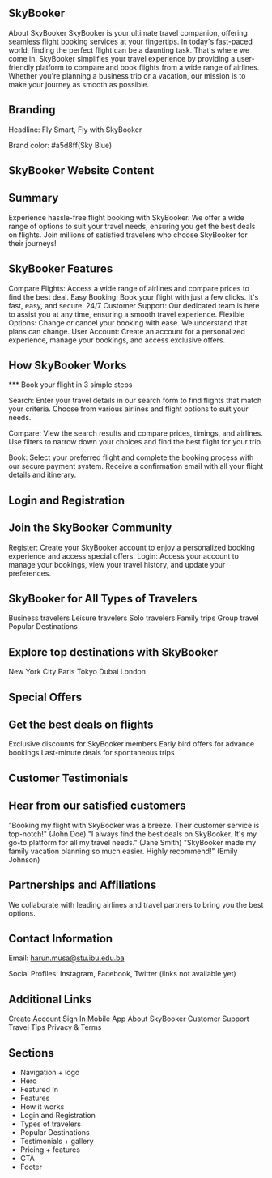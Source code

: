 ## SkyBooker

About SkyBooker
SkyBooker is your ultimate travel companion, offering seamless flight booking services at your fingertips. In today's fast-paced world, finding the perfect flight can be a daunting task. That's where we come in. SkyBooker simplifies your travel experience by providing a user-friendly platform to compare and book flights from a wide range of airlines. Whether you're planning a business trip or a vacation, our mission is to make your journey as smooth as possible.

## Branding

Headline: Fly Smart, Fly with SkyBooker

Brand color: #a5d8ff(Sky Blue)

## SkyBooker Website Content

## Summary

Experience hassle-free flight booking with SkyBooker. We offer a wide range of options to suit your travel needs, ensuring you get the best deals on flights. Join millions of satisfied travelers who choose SkyBooker for their journeys!

## SkyBooker Features

Compare Flights: Access a wide range of airlines and compare prices to find the best deal.
Easy Booking: Book your flight with just a few clicks. It's fast, easy, and secure.
24/7 Customer Support: Our dedicated team is here to assist you at any time, ensuring a smooth travel experience.
Flexible Options: Change or cancel your booking with ease. We understand that plans can change.
User Account: Create an account for a personalized experience, manage your bookings, and access exclusive offers.

## How SkyBooker Works

\*\*\* Book your flight in 3 simple steps

Search: Enter your travel details in our search form to find flights that match your criteria. Choose from various airlines and flight options to suit your needs.

Compare: View the search results and compare prices, timings, and airlines. Use filters to narrow down your choices and find the best flight for your trip.

Book: Select your preferred flight and complete the booking process with our secure payment system. Receive a confirmation email with all your flight details and itinerary.

## Login and Registration

## Join the SkyBooker Community

Register: Create your SkyBooker account to enjoy a personalized booking experience and access special offers.
Login: Access your account to manage your bookings, view your travel history, and update your preferences.

## SkyBooker for All Types of Travelers

Business travelers
Leisure travelers
Solo travelers
Family trips
Group travel
Popular Destinations

## Explore top destinations with SkyBooker

New York City
Paris
Tokyo
Dubai
London

## Special Offers

## Get the best deals on flights

Exclusive discounts for SkyBooker members
Early bird offers for advance bookings
Last-minute deals for spontaneous trips

## Customer Testimonials

## Hear from our satisfied customers

"Booking my flight with SkyBooker was a breeze. Their customer service is top-notch!" (John Doe)
"I always find the best deals on SkyBooker. It's my go-to platform for all my travel needs." (Jane Smith)
"SkyBooker made my family vacation planning so much easier. Highly recommend!" (Emily Johnson)

## Partnerships and Affiliations

We collaborate with leading airlines and travel partners to bring you the best options.

## Contact Information

Email: harun.musa@stu.ibu.edu.ba

Social Profiles: Instagram, Facebook, Twitter (links not available yet)

## Additional Links

Create Account
Sign In
Mobile App
About SkyBooker
Customer Support
Travel Tips
Privacy & Terms

#####

## Sections

- Navigation + logo
- Hero
- Featured In
- Features
- How it works
- Login and Registration
- Types of travelers
- Popular Destinations
- Testimonials + gallery
- Pricing + features
- CTA
- Footer
